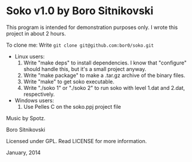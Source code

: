 Soko v1.0 by Boro Sitnikovski
=============================

This program is intended for demonstration purposes only.  I wrote this project in about 2 hours.

To clone me: Write `git clone git@github.com:bor0/soko.git`

- Linux users:
    1. Write "make deps" to install dependencies.  I know that "configure" should handle this, but it's a small project anyway.
    2. Write "make package" to make a .tar.gz archive of the binary files.
    3. Write "make" to get soko executable.
    4. Write "./soko 1" or "./soko 2" to run soko with level 1.dat and 2.dat, respectively.
- Windows users:
    1. Use Pelles C on the soko.ppj project file

Music by Spotz.

Boro Sitnikovski

Licensed under GPL.  Read LICENSE for more information.

January, 2014
